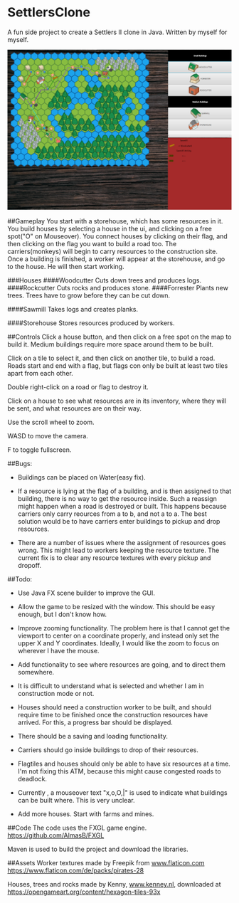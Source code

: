 # SettlersClone

A fun side project to create a Settlers II clone in Java. Written by myself for myself.

![Screenshot](Screenshot.png)


##Gameplay
You start with a storehouse, which has some resources in it. 
You build houses by selecting a house in the ui, and clicking on a free spot("O" on Mouseover).
You connect houses by clicking on their flag,  and then clicking on the flag you want to build a road too.
The carriers(monkeys) will begin to carry resources to the construction site.
Once a building is finished, a worker will appear at the storehouse, and go to the house. He will then start working.

###Houses
####Woodcutter
Cuts down trees and produces logs.
####Rockcutter
Cuts rocks and produces stone.
####Forrester
Plants new trees. Trees have to grow before they can be cut down.

####Sawmill
Takes logs and creates planks.

####Storehouse
Stores resources produced by workers.

##Controls
Click a house button, and then click on a free spot on the map to build it. Medium buildings require more space around them to be built.

Click on a tile to select it, and then click on another tile, to build a road. Roads start and end with a flag, but flags con only be built at least two tiles apart from each other.

Double right-click on a road or flag to destroy it.

Click on a house to see what resources are in its inventory, where they will be sent, and what resources are on their way.

Use the scroll wheel to zoom.

WASD to move the camera.

F to toggle fullscreen.

##Bugs:
* Buildings can be placed on Water(easy fix).

* If a resource is lying at the flag of a building, and is then assigned to that building, there is no way to get the resource inside. Such a reassign might happen when a road is destroyed or built. This happens because carriers only carry reources from a to b, and not a to a. The best solution would be to have carriers enter buildings to pickup and drop resources.

* There are a number of issues where the assignment of resources goes wrong. This might lead to workers keeping the resource texture. The current fix is to clear any resource textures with every pickup and dropoff.

##Todo:
* Use Java FX scene builder to improve the GUI.

* Allow the game to be resized with the window. This should be easy enough, but I don't know how.

* Improve zooming functionality. The problem here is that I cannot get the viewport to center on a coordinate properly, and instead only set the upper X and Y coordinates. Ideally, I would like the zoom to focus on wherever I have the mouse. 

* Add functionality to see where resources are going, and to direct them somewhere.

* It is difficult to understand what is selected and whether I am in construction mode or not.

* Houses should need a construction worker to be built, and should require time to be finished once the construction resources have arrived. For this, a progress bar should be displayed.

* There should be a saving and loading functionality.

* Carriers should go inside buildings to drop of their resources.

* Flagtiles and houses should only be able to have six resources at a time. I'm not fixing this ATM, because this might cause congested roads to deadlock.

* Currently , a mouseover text "x,o,O,|" is used to indicate what buildings can be built where. This is very unclear. 

* Add more houses. Start with farms and mines.


##Code
The code uses the FXGL game engine.
https://github.com/AlmasB/FXGL

Maven is used to build the project and download the libraries.

##Assets 
Worker textures made by Freepik from www.flaticon.com
https://www.flaticon.com/de/packs/pirates-28

Houses, trees and rocks made by Kenny,  www.kenney.nl,
downloaded at https://opengameart.org/content/hexagon-tiles-93x